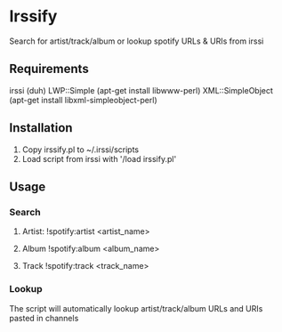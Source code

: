 # Irssify

Search for artist/track/album or lookup spotify URLs & URIs from irssi


## Requirements

irssi (duh)
LWP::Simple (apt-get install libwww-perl)
XML::SimpleObject (apt-get install libxml-simpleobject-perl)


## Installation

1. Copy irssify.pl to ~/.irssi/scripts
2. Load script from irssi with '/load irssify.pl'


## Usage

### Search

1. Artist:
	!spotify:artist <artist_name>

2. Album
	!spotify:album <album_name>

3. Track
	!spotify:track <track_name>


### Lookup

The script will automatically lookup artist/track/album URLs and URIs pasted in channels
